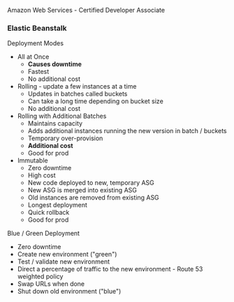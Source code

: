 Amazon Web Services - Certified Developer Associate

### Elastic Beanstalk
Deployment Modes
- All at Once
  - __Causes downtime__
  - Fastest
  - No additional cost
- Rolling - update a few instances at a time
  - Updates in batches called buckets
  - Can take a long time depending on bucket size
  - No additional cost
- Rolling with Additional Batches
  - Maintains capacity
  - Adds additional instances running the new version in batch / buckets
  - Temporary over-provision
  - __Additional cost__
  - Good for prod
- Immutable
  - Zero downtime
  - High cost
  - New code deployed to new, temporary ASG
  - New ASG is merged into existing ASG
  - Old instances are removed from existing ASG
  - Longest deployment
  - Quick rollback
  - Good for prod

Blue / Green Deployment
- Zero downtime
- Create new environment ("green")
- Test / validate new environment
- Direct a percentage of traffic to the new environment - Route 53 weighted policy
- Swap URLs when done
- Shut down old environment ("blue")


